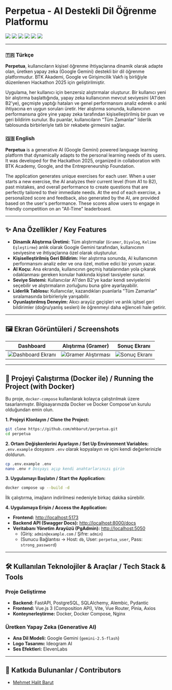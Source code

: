# Perpetua - AI Destekli Dil Öğrenme Platformu

[![](https://img.shields.io/badge/BTK_Akademi-Hackathon_2025-blue)](https://www.btkakademi.gov.tr/) [![](https://img.shields.io/badge/AI-Google_Gemini-orange)](https://ai.google.dev/) [![](https://img.shields.io/badge/Backend-FastAPI-brightgreen)](https://fastapi.tiangolo.com/) [![](https://img.shields.io/badge/Frontend-Vue.js-green)](https://vuejs.org/) [![](https://img.shields.io/badge/Database-PostgreSQL-blue)](https://www.postgresql.org/) [![](https://img.shields.io/badge/Container-Docker-blue)](https://www.docker.com/)

---

### 🇹🇷 Türkçe

**Perpetua**, kullanıcıların kişisel öğrenme ihtiyaçlarına dinamik olarak adapte olan, üretken yapay zeka (Google Gemini) destekli bir dil öğrenme platformudur. BTK Akademi, Google ve Girişimcilik Vakfı iş birliğiyle düzenlenen Hackathon 2025 için geliştirilmiştir.

Uygulama, her kullanıcı için benzersiz alıştırmalar oluşturur. Bir kullanıcı yeni bir alıştırma başlattığında, yapay zeka kullanıcının mevcut seviyesini (A1'den B2'ye), geçmişte yaptığı hataları ve genel performansını analiz ederek o anki ihtiyacına en uygun soruları üretir. Her alıştırma sonunda, kullanıcının performansına göre yine yapay zeka tarafından kişiselleştirilmiş bir puan ve geri bildirim sunulur. Bu puanlar, kullanıcıların "Tüm Zamanlar" liderlik tablosunda birbirleriyle tatlı bir rekabete girmesini sağlar.

### 🇬🇧 English

**Perpetua** is a generative AI (Google Gemini) powered language learning platform that dynamically adapts to the personal learning needs of its users. It was developed for the Hackathon 2025, organized in collaboration with BTK Academy, Google, and the Entrepreneurship Foundation.

The application generates unique exercises for each user. When a user starts a new exercise, the AI analyzes their current level (from A1 to B2), past mistakes, and overall performance to create questions that are perfectly tailored to their immediate needs. At the end of each exercise, a personalized score and feedback, also generated by the AI, are provided based on the user's performance. These scores allow users to engage in friendly competition on an "All-Time" leaderboard.

---

## ✨ Ana Özellikler / Key Features

*   **Dinamik Alıştırma Üretimi:** Tüm alıştırmalar (`Gramer`, `Diyalog`, `Kelime Eşleştirme`) anlık olarak Google Gemini tarafından, kullanıcının seviyesine ve ihtiyaçlarına özel olarak oluşturulur.
*   **Kişiselleştirilmiş Geri Bildirim:** Her alıştırma sonunda, AI kullanıcının performansını analiz eder ve ona özel, motive edici bir yorum yazar.
*   **AI Koçu:** Ana ekranda, kullanıcının geçmiş hatalarından yola çıkarak odaklanması gereken konular hakkında kişisel tavsiyeler sunar.
*   **Seviye Sistemi:** Kullanıcılar A1'den B2'ye kadar kendi seviyelerini seçebilir ve alıştırmaların zorluğunu buna göre ayarlayabilir.
*   **Liderlik Tablosu:** Kullanıcılar, kazandıkları puanlarla "Tüm Zamanlar" sıralamasında birbirleriyle yarışabilir.
*   **Oyunlaştırılmış Deneyim:** Akıcı arayüz geçişleri ve anlık işitsel geri bildirimler (doğru/yanlış sesleri) ile öğrenmeyi daha eğlenceli hale getirir.

---

## 🖼️ Ekran Görüntüleri / Screenshots

| Dashboard | Alıştırma (Gramer) | Sonuç Ekranı |
| :---: | :---: | :---: |
| ![Dashboard Ekranı](EKRAN_GÖRÜNTÜSÜ_LİNKİ_1) | ![Gramer Alıştırması](EKRAN_GÖRÜNTÜSÜ_LİNKİ_2) | ![Sonuç Ekranı](EKRAN_GÖRÜNTÜSÜ_LİNKİ_3) |

---

## 🚀 Projeyi Çalıştırma (Docker ile) / Running the Project (with Docker)

Bu proje, `docker-compose` kullanılarak kolayca çalıştırılmak üzere tasarlanmıştır. Bilgisayarınızda Docker ve Docker Compose'un kurulu olduğundan emin olun.

**1. Projeyi Klonlayın / Clone the Project:**
```bash
git clone https://github.com/mhbarut/perpetua.git
cd perpetua
```

**2. Ortam Değişkenlerini Ayarlayın / Set Up Environment Variables:**
`.env.example` dosyasını `.env` olarak kopyalayın ve içini kendi değerlerinizle doldurun.
```bash
cp .env.example .env
nano .env # Dosyayı açıp kendi anahtarlarınızı girin
```

**3. Uygulamayı Başlatın / Start the Application:**
```bash
docker compose up --build -d
```
İlk çalıştırma, imajların indirilmesi nedeniyle birkaç dakika sürebilir.

**4. Uygulamaya Erişin / Access the Application:**
*   **Frontend:** [http://localhost:5173](http://localhost:5173)
*   **Backend API (Swagger Docs):** [http://localhost:8000/docs](http://localhost:8000/docs)
*   **Veritabanı Yönetim Arayüzü (PgAdmin):** [http://localhost:5050](http://localhost:5050)
    *   (Giriş: `admin@example.com` / Şifre: `admin`)
    *   (Sunucu Bağlantısı -> Host: `db`, User: `perpetua_user`, Pass: `strong_password`)

---

## 🛠️ Kullanılan Teknolojiler & Araçlar / Tech Stack & Tools

### Proje Geliştirme
*   **Backend:** FastAPI, PostgreSQL, SQLAlchemy, Alembic, Pydantic
*   **Frontend:** Vue.js 3 (Composition API), Vite, Vue Router, Pinia, Axios
*   **Konteynerleştirme:** Docker, Docker Compose, Nginx

### Üretken Yapay Zeka (Generative AI)
*   **Ana Dil Modeli:** Google Gemini (`gemini-2.5-flash`)
*   **Logo Tasarımı:** Ideogram AI
*   **Ses Efektleri:** ElevenLabs

---

## 👥 Katkıda Bulunanlar / Contributors

*   [Mehmet Halit Barut](https://github.com/halitbarut)